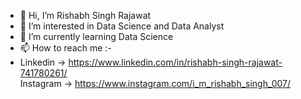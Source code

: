 - 👋 Hi, I’m Rishabh Singh Rajawat
- 👀 I’m interested in Data Science and Data Analyst
- 🌱 I’m currently learning Data Science
- 📫 How to reach me :-
- Linkedin -> https://www.linkedin.com/in/rishabh-singh-rajawat-741780261/ <br>
Instagram -> https://www.instagram.com/i_m_rishabh_singh_007/
